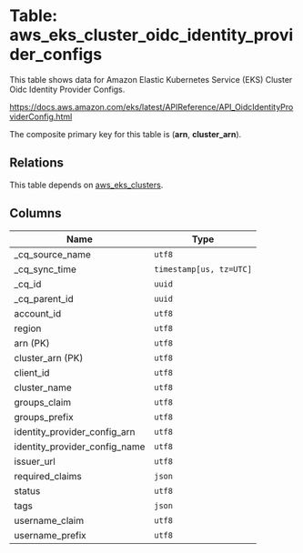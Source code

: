 # Table: aws_eks_cluster_oidc_identity_provider_configs

This table shows data for Amazon Elastic Kubernetes Service (EKS) Cluster Oidc Identity Provider Configs.

https://docs.aws.amazon.com/eks/latest/APIReference/API_OidcIdentityProviderConfig.html

The composite primary key for this table is (**arn**, **cluster_arn**).

## Relations

This table depends on [aws_eks_clusters](aws_eks_clusters).

## Columns

| Name          | Type          |
| ------------- | ------------- |
|_cq_source_name|`utf8`|
|_cq_sync_time|`timestamp[us, tz=UTC]`|
|_cq_id|`uuid`|
|_cq_parent_id|`uuid`|
|account_id|`utf8`|
|region|`utf8`|
|arn (PK)|`utf8`|
|cluster_arn (PK)|`utf8`|
|client_id|`utf8`|
|cluster_name|`utf8`|
|groups_claim|`utf8`|
|groups_prefix|`utf8`|
|identity_provider_config_arn|`utf8`|
|identity_provider_config_name|`utf8`|
|issuer_url|`utf8`|
|required_claims|`json`|
|status|`utf8`|
|tags|`json`|
|username_claim|`utf8`|
|username_prefix|`utf8`|